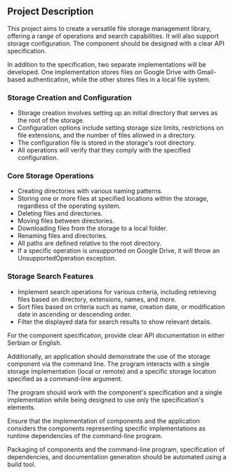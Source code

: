 ## Project Description

This project aims to create a versatile file storage management library, offering a range of operations and search capabilities. It will also support storage configuration. The component should be designed with a clear API specification.

In addition to the specification, two separate implementations will be developed. One implementation stores files on Google Drive with Gmail-based authentication, while the other stores files in a local file system.

### Storage Creation and Configuration

- Storage creation involves setting up an initial directory that serves as the root of the storage.
- Configuration options include setting storage size limits, restrictions on file extensions, and the number of files allowed in a directory.
- The configuration file is stored in the storage's root directory.
- All operations will verify that they comply with the specified configuration.

### Core Storage Operations

- Creating directories with various naming patterns.
- Storing one or more files at specified locations within the storage, regardless of the operating system.
- Deleting files and directories.
- Moving files between directories.
- Downloading files from the storage to a local folder.
- Renaming files and directories.
- All paths are defined relative to the root directory.
- If a specific operation is unsupported on Google Drive, it will throw an UnsupportedOperation exception.

### Storage Search Features

- Implement search operations for various criteria, including retrieving files based on directory, extensions, names, and more.
- Sort files based on criteria such as name, creation date, or modification date in ascending or descending order.
- Filter the displayed data for search results to show relevant details.

For the component specification, provide clear API documentation in either Serbian or English.

Additionally, an application should demonstrate the use of the storage component via the command line. The program interacts with a single storage implementation (local or remote) and a specific storage location specified as a command-line argument.

The program should work with the component's specification and a single implementation while being designed to use only the specification's elements.

Ensure that the implementation of components and the application considers the components representing specific implementations as runtime dependencies of the command-line program.

Packaging of components and the command-line program, specification of dependencies, and documentation generation should be automated using a build tool.
